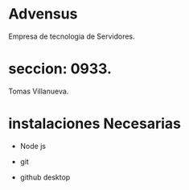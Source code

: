 # Advensus
Empresa de tecnologia de Servidores.

# seccion: 0933.

 Tomas Villanueva.

# instalaciones Necesarias
- Node js

- git

- github desktop


